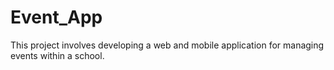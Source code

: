 # Event_App
This project involves developing a web and mobile application for managing events within a school.
